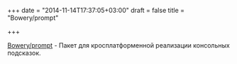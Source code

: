 +++
date = "2014-11-14T17:37:05+03:00"
draft = false
title = "Bowery/prompt"

+++

<p><a href="http://bowery.io/blog/posts/2014/11/12/bowery-prompt-open-source.html">Bowery/prompt</a> -&nbsp;Пакет для кросплатформенной реализации консольных подсказок.&nbsp;</p>

